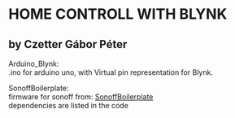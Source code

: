 HOME CONTROLL WITH BLYNK
===
by Czetter Gábor Péter
---
Arduino_Blynk:  
 .ino for arduino uno, with Virtual pin representation for Blynk.

SonoffBoilerplate:  
firmware for sonoff from: [SonoffBoilerplate](https://github.com/tzapu/SonoffBoilerplate)  
dependencies are listed in the code
